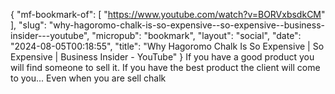 {
    "mf-bookmark-of": [
        "https://www.youtube.com/watch?v=BORVxbsdkCM"
    ],
    "slug": "why-hagoromo-chalk-is-so-expensive--so-expensive--business-insider---youtube",
    "micropub": "bookmark",
    "layout": "social",
    "date": "2024-08-05T00:18:55",
    "title": "Why Hagoromo Chalk Is So Expensive | So Expensive | Business Insider - YouTube"
}
If you have a good product you will find someone to sell it. If you have the best product the client will come to you...
Even when you are sell chalk